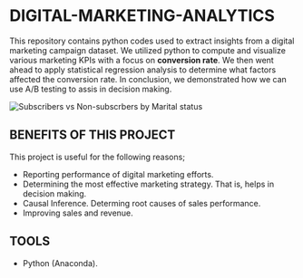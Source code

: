 # DIGITAL-MARKETING-ANALYTICS
This repository contains python codes used to extract insights from a digital marketing campaign dataset.
We utilized python to compute and visualize various marketing KPIs with a focus on <b>conversion rate</b>. We then went ahead to apply statistical regression analysis to determine what factors affected the conversion rate. In conclusion, we demonstrated how we can use A/B testing to assis in decision making.  

![Subscribers vs Non-subscrbers by Marital status](https://github.com/user-attachments/assets/9fbe0791-63a6-408f-9e03-49cba20ad769)

## BENEFITS OF THIS PROJECT
This project is useful for the following reasons;
- Reporting performance of digital marketing efforts.
- Determining the most effective marketing strategy. That is, helps in decision making.
- Causal Inference. Determing root causes of sales performance.
- Improving sales and revenue.

## TOOLS
- Python (Anaconda).


  
